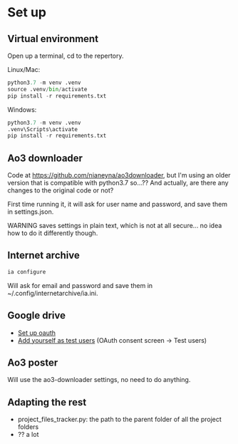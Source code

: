 
# Set up

## Virtual environment

Open up a terminal, cd to the repertory.

Linux/Mac:
```python
python3.7 -m venv .venv
source .venv/bin/activate
pip install -r requirements.txt
```

Windows:
```python
python3.7 -m venv .venv
.venv\Scripts\activate
pip install -r requirements.txt
```

## Ao3 downloader

Code at https://github.com/nianeyna/ao3downloader, but I'm using an older version that is compatible with python3.7 so...?? And actually, are there any changes to the original code or not?

First time running it, it will ask for user name and password, and save them in settings.json.

WARNING saves settings in plain text, which is not at all secure... no idea how to do it
differently though.

## Internet archive

```python
ia configure
```

Will ask for email and password and save them in ~/.config/internetarchive/ia.ini.

## Google drive

- [Set up oauth](https://developers.google.com/workspace/guides/create-credentials#oauth-client-id)
- [Add yourself as test users](https://console.developers.google.com/apis/credentials/consent?referrer=search&project=delta-entry-341918) (OAuth consent screen -> Test users)

## Ao3 poster

Will use the ao3-downloader settings, no need to do anything.

## Adapting the rest

- project_files_tracker.py: the path to the parent folder of all the project folders
- ?? a lot
